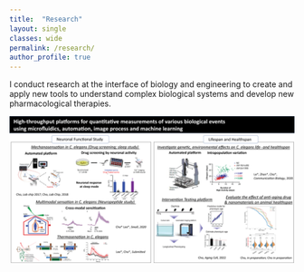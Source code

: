 ```yaml
---
title:  "Research"
layout: single
classes: wide
permalink: /research/
author_profile: true
---
```


I conduct research at the interface of biology and engineering to create and apply new tools to understand complex biological systems and develop new pharmacological therapies. 

![Research Summary](/assets/images/research/ResearchSummary.png)


